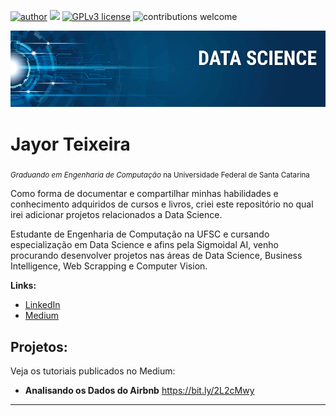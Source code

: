 [![author](https://img.shields.io/badge/author-jayor-red.svg)](https://www.linkedin.com/in/jayorteixeira/) [![](https://img.shields.io/badge/python-3.7+-blue.svg)](https://www.python.org/downloads/release/python-365/) [![GPLv3 license](https://img.shields.io/badge/License-GPLv3-blue.svg)](http://perso.crans.org/besson/LICENSE.html) ![contributions welcome](https://img.shields.io/badge/contributions-welcome-brightgreen.svg?style=flat)

<p align="center">
  <img src="banner data science.png" >
</p>

# Jayor Teixeira
<sub>*Graduando em Engenharia de Computação* na Universidade Federal de Santa Catarina</sub>

Como forma de documentar e compartilhar minhas habilidades e conhecimento adquiridos de cursos e livros, criei este repositório no qual irei adicionar projetos relacionados a Data Science.

Estudante de Engenharia de Computação na UFSC e cursando especialização em Data Science e afins pela Sigmoidal AI, venho procurando desenvolver projetos nas áreas de Data Science, Business Intelligence, Web Scrapping e Computer Vision.


**Links:**
* [LinkedIn](https://www.linkedin.com/in/jayorteixeira/)
* [Medium](https://medium.com/@jayorteixeira)


## Projetos:
Veja os tutoriais publicados no Medium:

* **Analisando os Dados do Airbnb** https://bit.ly/2L2cMwy


---




